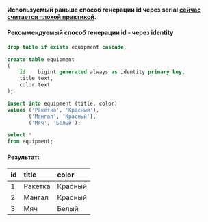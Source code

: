 ﻿#### Используемый раньше способ генерации id через serial [сейчас считается плохой практикой](https://wiki.postgresql.org/wiki/Don't_Do_This#Don.27t_use_serial).
#### Рекоммендуемый способ генерации id - через identity
```sql
drop table if exists equipment cascade;

create table equipment
(
    id    bigint generated always as identity primary key,
    title text,
    color text
);

insert into equipment (title, color)
values ('Ракетка', 'Красный'),
       ('Мангал', 'Красный'),
       ('Мяч', 'Белый');

select *
from equipment;
```
#### Результат:
| id  | title   | color   |
|:----|:--------|:--------|
| 1   | Ракетка | Красный |
| 2   | Мангал  | Красный |
| 3   | Мяч     | Белый   |